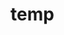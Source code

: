 # temp



















































































































































































































































































































































































































































































































































